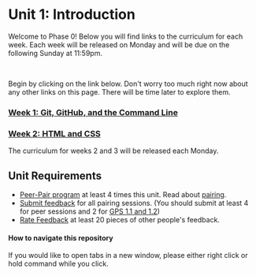 # Unit 1: Introduction

Welcome to Phase 0! Below you will find links to the curriculum for each week. Each week will be released on Monday and will be due on the following Sunday at 11:59pm.

</br>  

Begin by clicking on the link below. Don't worry too much right now about any other links on this page. There will be time later to explore them. 
### [Week 1: Git, GitHub, and the Command Line](week-1/README.md)
### [Week 2: HTML and CSS](week-2/README.md)

The curriculum for weeks 2 and 3 will be released each Monday.
<!-- 
### [Week 3: Introduction to Ruby](week-3/README.md) -->

## Unit Requirements
- [Peer-Pair program](https://github.com/pukeko-2015/phase-0-handbook/blob/master/peer-pairing-sessions.md) at least 4 times this unit. Read about [pairing](https://github.com/pukeko-2015/phase-0-handbook/blob/master/pairing-in-phase-0.md).
- [Submit feedback](https://socrates.devbootcamp.com/feedback/new) for all pairing sessions. (You should submit at least 4 for peer sessions and 2 for [GPS 1.1 and 1.2](https://github.com/pukeko-2015/phase-0-handbook/blob/master/guided-pairing-sessions.md))
- [Rate Feedback](https://socrates.devbootcamp.com/feedback) at least 20 pieces of other people's feedback.

#### How to navigate this repository
If you would like to open tabs in a new window, please either right click or hold command while you click.

